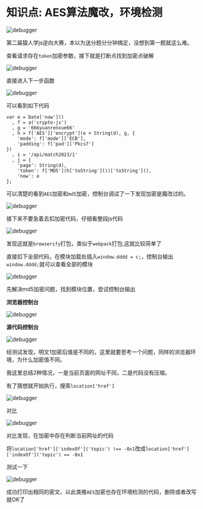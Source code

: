 # 知识点: AES算法魔改，环境检测

![debugger](./img/1.png)

第二届猿人学js逆向大赛，本以为送分题分分钟搞定，没想到第一题就这么难。

查看请求存在`token`加密参数，接下就是打断点找到加密点破解

![debugger](./img/2.png)

直接进入下一步函数

![debugger](./img/3.png)

可以看到如下代码

    var e = Date['now']()
      , f = a('crypto-js')
      , g = '666yuanrenxue66'
      , h = f['AES']['encrypt'](e + String(d), g, {
        'mode': f['mode']['ECB'],
        'padding': f['pad']['Pkcs7']
    })
      , i = '/api/match2023/1'
      , j = {
        'page': String(d),
        'token': f['MD5'](h['toString']())['toString'](),
        'now': e
    };

可以清楚的看到`AES`加密和`md5`加密，控制台调试了一下发现加密是魔改过的。

![debugger](./img/4.png)

接下来不要急着去扣加密代码，仔细看整段js代码

![debugger](./img/5.png)

发现这就是`browserify`打包，类似于`webpack`打包,这就比较简单了

直接扣下全部代码，在模块加载处插入`window.dddd = c;`，控制台输出`window.dddd;`就可以查看全部的模块

![debugger](./img/6.png)

先解决md5加密问题，找到模块位置，尝试控制台输出

**浏览器控制台**

![debugger](./img/7.png)

**源代码控制台**

![debugger](./img/8.png)

经测试发现，明文1加密后值是不同的，这里就要思考一个问题，同样的浏览器环境，为什么加密值不同。

我这里总结2种情况，一是当前页面的网址不同，二是代码没有压缩。

有了猜想就开始执行，搜索`location['href']`

![debugger](./img/9.png)

对比

![debugger](./img/10.png)

对比发现，在加密中存在判断当前网址的代码

将`location['href']['indexOf']('topic') !== -0x1`改成`location['href']['indexOf']('topic') == -0x1`

测试一下

![debugger](./img/11.png)

成功打印出相同的密文，以此类推`AES`加密也存在环境检测的代码，删除或者改写就OK了